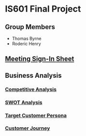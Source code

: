 # IS601 Final Project

## Group Members
- Thomas Byrne
- Roderic Henry

## [Meeting Sign-In Sheet](signin.md)

## Business Analysis

### [Competitive Analysis](competitive-analysis.md)

### [SWOT Analysis](swot-analysis.md)

### [Target Customer Persona](persona.md)

### [Customer Journey](customer-journey.md)


